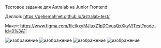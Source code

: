 Тестовое задание для Astralab на Junior Frontend

Деплой: https://gehemahnet.github.io/astralab-test/

Макет: https://www.figma.com/file/kxyMJIuxZ1pDOvusQxXkyV/Test?node-id=0%3A1!
<br/>

![изображение](https://user-images.githubusercontent.com/55366148/213484190-c65d8d19-2809-412b-9945-c3f8337d11a3.png)
![изображение](https://user-images.githubusercontent.com/55366148/213484057-d9f8a375-c278-4e6a-87da-fbe83389b78a.png)
![изображение](https://user-images.githubusercontent.com/55366148/213485236-21d512ba-11e7-4e1e-a7c0-0d91520ea802.png)
![изображение](https://user-images.githubusercontent.com/55366148/213485371-ac0a6921-a952-46af-8d48-7ae67e672dfa.png)


